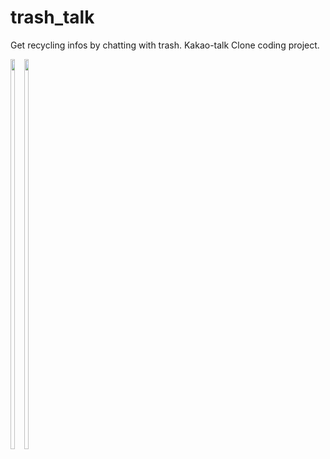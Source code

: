 # trash_talk

Get recycling infos by chatting with trash.
Kakao-talk Clone coding project.

<div style="display:inline-block; align: center;">
  <img src="https://user-images.githubusercontent.com/75126613/130450000-7d8b3a04-0795-4ed9-bc46-4c3f2ad8266b.png" width="40%" height="40%">
  <img src="https://user-images.githubusercontent.com/75126613/130450013-6945487d-77db-4c70-b204-280023e7958f.png" width="40%" height="40%">
</div>
